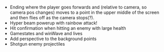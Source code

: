 - Ending where the player goes forwards and (relative to camera, so camera pos changes) moves to a point in the upper middle of the screen and then flies off as the camera stops(?).
- Hyper beam powerup with rainbow attack!
- Hit confirmation when hitting an enemy with large health
- Gamestates and winWave and lives
- Add perspective to the background points
- Shotgun enemy projectiles
